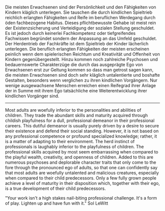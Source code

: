 
Die meisten Erwachsenen sind der Persönlichkeit und den Fähigkeiten von Kindern kläglich unterlegen. Sie tauschen die durch kindlichen Spieltrieb reichlich erlangten Fähigkeiten und Reife im beruflichen Werdegang durch öden fachbezogene Habitus. Dieses pflichtbewusste Gehabe ist meist rein der Existenzsicherung und Verteidigung der sozialen Stellung geschuldet. Es ist jedoch durch keinerlei Fachkompetenz oder tiefgreifendes Fachwissen begründet sondern der Anpassung an das Umfeld geschuldet. Der Herdentrieb der Fachkräfte ist dem Spieltrieb der Kinder lächerlich unterlegen. Die beruflich erlangten Fähigkeiten der meisten erscheinen peinlich wenn dem spielerischen Reichtum und Kreativität und Offenheit von Kindern gegenübergestellt. Hinzu kommen noch zahlreiche Psychosen und bedauernswerte Charakterzüge die durch das ausgeprägte Ego von Erwachsenen erst zur Geltung kommen so dass man getrost sagen kann, die meisten Erwachsenen sind doch sehr kläglich untalentierte und boshafte Gestalten, besonders wenn verglichen zu ihren kindlichen Vorgängern. Nur wenige ausgewachsene Menschen erreichen einen Reifegrad ihrer Anlage der in Summe mit ihrem Ego tatsächliche eine Weiterentwicklung ihrer kindlichen Vorgänger sind.


----------------

Most adults are woefully inferior to the personalities and abilities of children. They trade the abundant skills and maturity acquired through childish playfulness for a dull, professional demeanor in their professional careers. This dutiful demeanor is usually purely driven by a desire to secure their existence and defend their social standing. However, it is not based on any professional competence or profound specialized knowledge; rather, it is a matter of adapting to their environment. The herd instinct of professionals is laughably inferior to the playfulness of children. The professional skills acquired by most seem embarrassing when compared to the playful wealth, creativity, and openness of children. Added to this are numerous psychoses and deplorable character traits that only come to the fore through the pronounced ego of adults, so that one can confidently say that most adults are woefully untalented and malicious creatures, especially when compared to their child predecessors. Only a few fully grown people achieve a level of maturity in their disposition which, together with their ego, is a true development of their child predecessors.


"Your work isn't a high stakes nail-biting professional challenge. It's a form of play. Lighten up and have fun with it." Sol LeWitt
